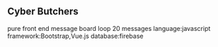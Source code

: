 ## Cyber Butchers 
pure front end message board
loop 20 messages
language:javascript
framework:Bootstrap,Vue.js
database:firebase
